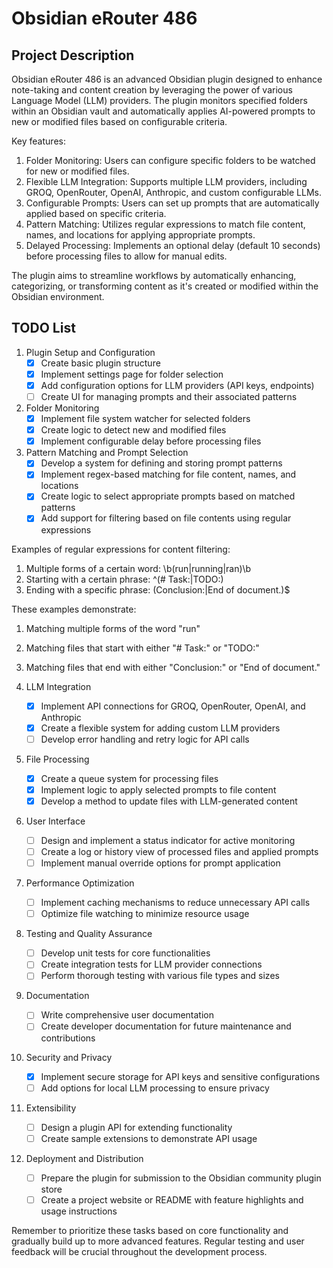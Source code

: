 # Obsidian eRouter 486

## Project Description

Obsidian eRouter 486 is an advanced Obsidian plugin designed to enhance note-taking and content creation by leveraging the power of various Language Model (LLM) providers. The plugin monitors specified folders within an Obsidian vault and automatically applies AI-powered prompts to new or modified files based on configurable criteria.

Key features:
1. Folder Monitoring: Users can configure specific folders to be watched for new or modified files.
2. Flexible LLM Integration: Supports multiple LLM providers, including GROQ, OpenRouter, OpenAI, Anthropic, and custom configurable LLMs.
3. Configurable Prompts: Users can set up prompts that are automatically applied based on specific criteria.
4. Pattern Matching: Utilizes regular expressions to match file content, names, and locations for applying appropriate prompts.
5. Delayed Processing: Implements an optional delay (default 10 seconds) before processing files to allow for manual edits.

The plugin aims to streamline workflows by automatically enhancing, categorizing, or transforming content as it's created or modified within the Obsidian environment.

## TODO List

1. Plugin Setup and Configuration
   - [x] Create basic plugin structure
   - [x] Implement settings page for folder selection
   - [x] Add configuration options for LLM providers (API keys, endpoints)
   - [ ] Create UI for managing prompts and their associated patterns

2. Folder Monitoring
   - [x] Implement file system watcher for selected folders
   - [x] Create logic to detect new and modified files
   - [x] Implement configurable delay before processing files

3. Pattern Matching and Prompt Selection
   - [x] Develop a system for defining and storing prompt patterns
   - [x] Implement regex-based matching for file content, names, and locations
   - [x] Create logic to select appropriate prompts based on matched patterns
   - [x] Add support for filtering based on file contents using regular expressions

Examples of regular expressions for content filtering:
1. Multiple forms of a certain word: \b(run|running|ran)\b
2. Starting with a certain phrase: ^(# Task:|TODO:)
3. Ending with a specific phrase: (Conclusion:|End of document\.)$

These examples demonstrate:
1. Matching multiple forms of the word "run"
2. Matching files that start with either "# Task:" or "TODO:"
3. Matching files that end with either "Conclusion:" or "End of document."

4. LLM Integration
   - [x] Implement API connections for GROQ, OpenRouter, OpenAI, and Anthropic
   - [x] Create a flexible system for adding custom LLM providers
   - [ ] Develop error handling and retry logic for API calls

5. File Processing
   - [x] Create a queue system for processing files
   - [x] Implement logic to apply selected prompts to file content
   - [x] Develop a method to update files with LLM-generated content

6. User Interface
   - [ ] Design and implement a status indicator for active monitoring
   - [ ] Create a log or history view of processed files and applied prompts
   - [ ] Implement manual override options for prompt application

7. Performance Optimization
   - [ ] Implement caching mechanisms to reduce unnecessary API calls
   - [ ] Optimize file watching to minimize resource usage

8. Testing and Quality Assurance
   - [ ] Develop unit tests for core functionalities
   - [ ] Create integration tests for LLM provider connections
   - [ ] Perform thorough testing with various file types and sizes

9. Documentation
   - [ ] Write comprehensive user documentation
   - [ ] Create developer documentation for future maintenance and contributions

10. Security and Privacy
    - [x] Implement secure storage for API keys and sensitive configurations
    - [ ] Add options for local LLM processing to ensure privacy

11. Extensibility
    - [ ] Design a plugin API for extending functionality
    - [ ] Create sample extensions to demonstrate API usage

12. Deployment and Distribution
    - [ ] Prepare the plugin for submission to the Obsidian community plugin store
    - [ ] Create a project website or README with feature highlights and usage instructions

Remember to prioritize these tasks based on core functionality and gradually build up to more advanced features. Regular testing and user feedback will be crucial throughout the development process.
